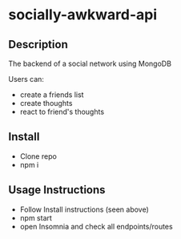 # socially-awkward-api

## Description
The backend of a social network using MongoDB

Users can:
- create a friends list
- create thoughts
- react to friend's thoughts

## Install
- Clone repo
- npm i

## Usage Instructions

- Follow Install instructions (seen above)
- npm start
- open Insomnia and check all endpoints/routes